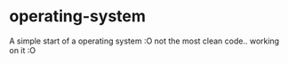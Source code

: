 # operating-system
A simple start of a operating system :O
not the most clean code.. working on it :O
